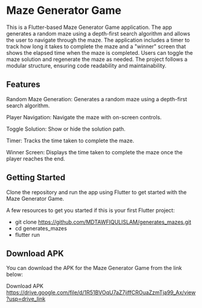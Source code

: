 # Maze Generator Game

This is a Flutter-based Maze Generator Game application. The app generates a random maze using a depth-first search algorithm and allows the user to navigate through the maze. The application includes a timer to track how long it takes to complete the maze and a "winner" screen that shows the elapsed time when the maze is completed. Users can toggle the maze solution and regenerate the maze as needed. The project follows a modular structure, ensuring code readability and maintainability.

## Features

Random Maze Generation: Generates a random maze using a depth-first search algorithm.

Player Navigation: Navigate the maze with on-screen controls.

Toggle Solution: Show or hide the solution path.

Timer: Tracks the time taken to complete the maze.

Winner Screen: Displays the time taken to complete the maze once the player reaches the end.



## Getting Started

Clone the repository and run the app using Flutter to get started with the Maze Generator Game.

A few resources to get you started if this is your first Flutter project:

- git clone https://github.com/MDTAWFIQULISLAM/generates_mazes.git
- cd generates_mazes
- flutter run



## Download APK

You can download the APK for the Maze Generator Game from the link below:

Download APK <https://drive.google.com/file/d/1R51BVOqU7aZ7ijffCROuaZzmTja99_Ax/view?usp=drive_link>



